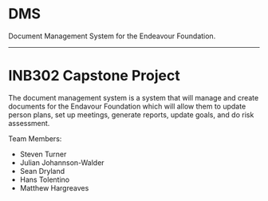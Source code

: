DMS
===

Document Management System for the Endeavour Foundation.

--------------------------------------------------------

INB302 Capstone Project
=======================

The document management system is a system that will manage and create documents for the Endavour Foundation which will allow them to update person plans, set up meetings, generate reports, update goals, and do risk assessment.

Team Members:
- Steven Turner
- Julian Johannson-Walder
- Sean Dryland
- Hans Tolentino
- Matthew Hargreaves
